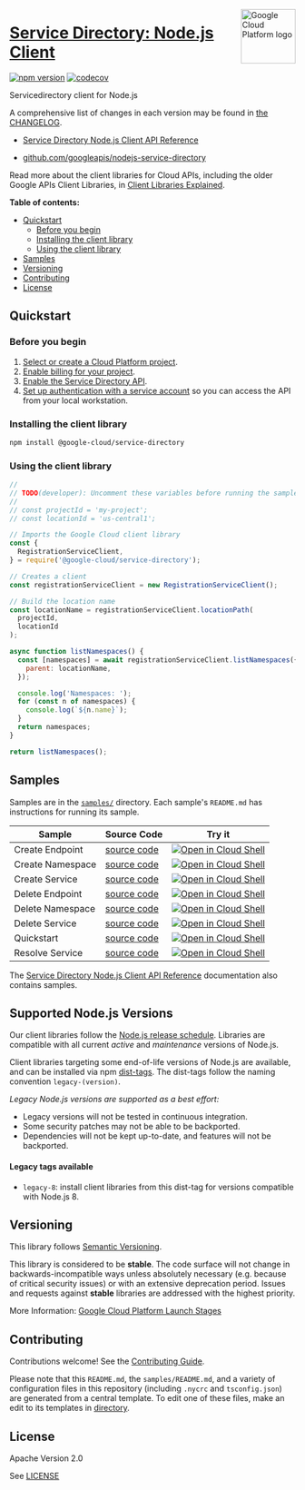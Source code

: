 [//]: # "This README.md file is auto-generated, all changes to this file will be lost."
[//]: # "To regenerate it, use `python -m synthtool`."
<img src="https://avatars2.githubusercontent.com/u/2810941?v=3&s=96" alt="Google Cloud Platform logo" title="Google Cloud Platform" align="right" height="96" width="96"/>

# [Service Directory: Node.js Client](https://github.com/googleapis/nodejs-service-directory)


[![npm version](https://img.shields.io/npm/v/@google-cloud/service-directory.svg)](https://www.npmjs.org/package/@google-cloud/service-directory)
[![codecov](https://img.shields.io/codecov/c/github/googleapis/nodejs-service-directory/main.svg?style=flat)](https://codecov.io/gh/googleapis/nodejs-service-directory)




Servicedirectory client for Node.js


A comprehensive list of changes in each version may be found in
[the CHANGELOG](https://github.com/googleapis/nodejs-service-directory/blob/main/CHANGELOG.md).

* [Service Directory Node.js Client API Reference][client-docs]

* [github.com/googleapis/nodejs-service-directory](https://github.com/googleapis/nodejs-service-directory)

Read more about the client libraries for Cloud APIs, including the older
Google APIs Client Libraries, in [Client Libraries Explained][explained].

[explained]: https://cloud.google.com/apis/docs/client-libraries-explained

**Table of contents:**


* [Quickstart](#quickstart)
  * [Before you begin](#before-you-begin)
  * [Installing the client library](#installing-the-client-library)
  * [Using the client library](#using-the-client-library)
* [Samples](#samples)
* [Versioning](#versioning)
* [Contributing](#contributing)
* [License](#license)

## Quickstart

### Before you begin

1.  [Select or create a Cloud Platform project][projects].
1.  [Enable billing for your project][billing].
1.  [Enable the Service Directory API][enable_api].
1.  [Set up authentication with a service account][auth] so you can access the
    API from your local workstation.

### Installing the client library

```bash
npm install @google-cloud/service-directory
```


### Using the client library

```javascript
//
// TODO(developer): Uncomment these variables before running the sample.
//
// const projectId = 'my-project';
// const locationId = 'us-central1';

// Imports the Google Cloud client library
const {
  RegistrationServiceClient,
} = require('@google-cloud/service-directory');

// Creates a client
const registrationServiceClient = new RegistrationServiceClient();

// Build the location name
const locationName = registrationServiceClient.locationPath(
  projectId,
  locationId
);

async function listNamespaces() {
  const [namespaces] = await registrationServiceClient.listNamespaces({
    parent: locationName,
  });

  console.log('Namespaces: ');
  for (const n of namespaces) {
    console.log(`${n.name}`);
  }
  return namespaces;
}

return listNamespaces();

```



## Samples

Samples are in the [`samples/`](https://github.com/googleapis/nodejs-service-directory/tree/main/samples) directory. Each sample's `README.md` has instructions for running its sample.

| Sample                      | Source Code                       | Try it |
| --------------------------- | --------------------------------- | ------ |
| Create Endpoint | [source code](https://github.com/googleapis/nodejs-service-directory/blob/main/samples/createEndpoint.js) | [![Open in Cloud Shell][shell_img]](https://console.cloud.google.com/cloudshell/open?git_repo=https://github.com/googleapis/nodejs-service-directory&page=editor&open_in_editor=samples/createEndpoint.js,samples/README.md) |
| Create Namespace | [source code](https://github.com/googleapis/nodejs-service-directory/blob/main/samples/createNamespace.js) | [![Open in Cloud Shell][shell_img]](https://console.cloud.google.com/cloudshell/open?git_repo=https://github.com/googleapis/nodejs-service-directory&page=editor&open_in_editor=samples/createNamespace.js,samples/README.md) |
| Create Service | [source code](https://github.com/googleapis/nodejs-service-directory/blob/main/samples/createService.js) | [![Open in Cloud Shell][shell_img]](https://console.cloud.google.com/cloudshell/open?git_repo=https://github.com/googleapis/nodejs-service-directory&page=editor&open_in_editor=samples/createService.js,samples/README.md) |
| Delete Endpoint | [source code](https://github.com/googleapis/nodejs-service-directory/blob/main/samples/deleteEndpoint.js) | [![Open in Cloud Shell][shell_img]](https://console.cloud.google.com/cloudshell/open?git_repo=https://github.com/googleapis/nodejs-service-directory&page=editor&open_in_editor=samples/deleteEndpoint.js,samples/README.md) |
| Delete Namespace | [source code](https://github.com/googleapis/nodejs-service-directory/blob/main/samples/deleteNamespace.js) | [![Open in Cloud Shell][shell_img]](https://console.cloud.google.com/cloudshell/open?git_repo=https://github.com/googleapis/nodejs-service-directory&page=editor&open_in_editor=samples/deleteNamespace.js,samples/README.md) |
| Delete Service | [source code](https://github.com/googleapis/nodejs-service-directory/blob/main/samples/deleteService.js) | [![Open in Cloud Shell][shell_img]](https://console.cloud.google.com/cloudshell/open?git_repo=https://github.com/googleapis/nodejs-service-directory&page=editor&open_in_editor=samples/deleteService.js,samples/README.md) |
| Quickstart | [source code](https://github.com/googleapis/nodejs-service-directory/blob/main/samples/quickstart.js) | [![Open in Cloud Shell][shell_img]](https://console.cloud.google.com/cloudshell/open?git_repo=https://github.com/googleapis/nodejs-service-directory&page=editor&open_in_editor=samples/quickstart.js,samples/README.md) |
| Resolve Service | [source code](https://github.com/googleapis/nodejs-service-directory/blob/main/samples/resolveService.js) | [![Open in Cloud Shell][shell_img]](https://console.cloud.google.com/cloudshell/open?git_repo=https://github.com/googleapis/nodejs-service-directory&page=editor&open_in_editor=samples/resolveService.js,samples/README.md) |



The [Service Directory Node.js Client API Reference][client-docs] documentation
also contains samples.

## Supported Node.js Versions

Our client libraries follow the [Node.js release schedule](https://nodejs.org/en/about/releases/).
Libraries are compatible with all current _active_ and _maintenance_ versions of
Node.js.

Client libraries targeting some end-of-life versions of Node.js are available, and
can be installed via npm [dist-tags](https://docs.npmjs.com/cli/dist-tag).
The dist-tags follow the naming convention `legacy-(version)`.

_Legacy Node.js versions are supported as a best effort:_

* Legacy versions will not be tested in continuous integration.
* Some security patches may not be able to be backported.
* Dependencies will not be kept up-to-date, and features will not be backported.

#### Legacy tags available

* `legacy-8`: install client libraries from this dist-tag for versions
  compatible with Node.js 8.

## Versioning

This library follows [Semantic Versioning](http://semver.org/).



This library is considered to be **stable**. The code surface will not change in backwards-incompatible ways
unless absolutely necessary (e.g. because of critical security issues) or with
an extensive deprecation period. Issues and requests against **stable** libraries
are addressed with the highest priority.






More Information: [Google Cloud Platform Launch Stages][launch_stages]

[launch_stages]: https://cloud.google.com/terms/launch-stages

## Contributing

Contributions welcome! See the [Contributing Guide](https://github.com/googleapis/nodejs-service-directory/blob/main/CONTRIBUTING.md).

Please note that this `README.md`, the `samples/README.md`,
and a variety of configuration files in this repository (including `.nycrc` and `tsconfig.json`)
are generated from a central template. To edit one of these files, make an edit
to its templates in
[directory](https://github.com/googleapis/synthtool).

## License

Apache Version 2.0

See [LICENSE](https://github.com/googleapis/nodejs-service-directory/blob/main/LICENSE)

[client-docs]: https://cloud.google.com/nodejs/docs/reference/service-directory/latest

[shell_img]: https://gstatic.com/cloudssh/images/open-btn.png
[projects]: https://console.cloud.google.com/project
[billing]: https://support.google.com/cloud/answer/6293499#enable-billing
[enable_api]: https://console.cloud.google.com/flows/enableapi?apiid=servicedirectory.googleapis.com
[auth]: https://cloud.google.com/docs/authentication/getting-started
